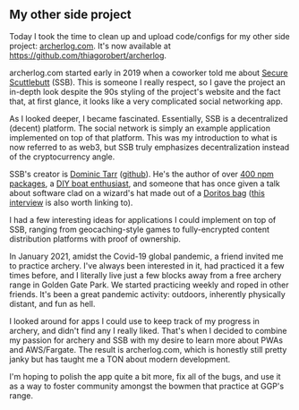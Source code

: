 ## My other side project

Today I took the time to clean up and upload code/configs for my other
side project: [archerlog.com](http://archerlog.com). It's now available at
<https://github.com/thiagorobert/archerlog>.

archerlog.com started early in 2019 when a coworker told me about
[Secure Scuttlebutt](https://scuttlebutt.nz/) (SSB). This is someone I really
respect, so I gave the project an in-depth look despite the 90s styling of the
project's website and the fact that, at first glance, it looks like a very
complicated social networking app.

As I looked deeper, I became fascinated. Essentially, SSB is a decentralized
(decent) platform. The social network is simply an example application
implemented on top of that platform. This was my introduction to what is now
referred to as web3, but SSB truly emphasizes decentralization instead of the
cryptocurrency angle.

SSB's creator is [Dominic Tarr](https://twitter.com/dominictarr)
([github](https://github.com/dominictarr)). He's the author of over
[400 npm packages](https://www.npmjs.com/~dominictarr), a [DIY boat
enthusiast](https://www.youtube.com/channel/UCMSmy7qF24q4f_y6L86zNMA), and 
someone that has once given a talk about software clad on a wizard's hat made
out of a [Doritos bag](https://www.youtube.com/watch?v=giS-aIq0Kaw) ([this
interview](https://www.youtube.com/watch?v=27Iv8Jf4vZ0) is also worth linking to). 

I had a few interesting ideas for applications I could implement on top of SSB,
ranging from geocaching-style games to fully-encrypted content distribution
platforms with proof of ownership.

In January 2021, amidst the Covid-19 global pandemic, a friend invited me to
practice archery. I've always been interested in it, had practiced it a few
times before, and I literally live just a few blocks away from a free archery
range in Golden Gate Park. We started practicing weekly and roped in other friends.
It's been a great pandemic activity: outdoors, inherently physically distant, and
fun as hell.

I looked around for apps I could use to keep track of my progress in archery, and
didn't find any I really liked. That's when I decided to combine my passion for
archery and SSB with my desire to learn more about PWAs and AWS/Fargate. The
result is archerlog.com, which is honestly still pretty janky but has taught me
a TON about modern development.

I'm hoping to polish the app quite a bit more, fix all of the bugs, and use it
as a way to foster community amongst the bowmen that practice
at GGP's range.

